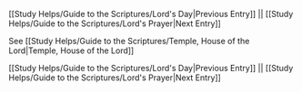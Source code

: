 [[Study Helps/Guide to the Scriptures/Lord's Day|Previous Entry]]  ||  [[Study Helps/Guide to the Scriptures/Lord's Prayer|Next Entry]]

 See [[Study Helps/Guide to the Scriptures/Temple, House of the Lord|Temple, House of the Lord]]

[[Study Helps/Guide to the Scriptures/Lord's Day|Previous Entry]]  ||  [[Study Helps/Guide to the Scriptures/Lord's Prayer|Next Entry]]